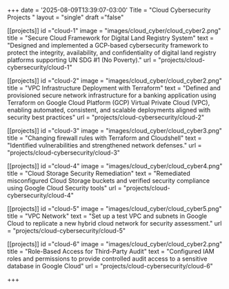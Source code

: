 +++
date = '2025-08-09T13:39:07-03:00'
Title = "Cloud Cybersecurity Projects "
layout = "single"
draft ="false" 




[[projects]]
id ="cloud-1"
image = "images/cloud_cyber/cloud_cyber2.png"
title = "Secure Cloud Framework for Digital Land Registry System"
text = "Designed and implemented a GCP-based cybersecurity framework to protect the integrity, availability, and confidentiality of digital land registry platforms supporting UN SDG #1 (No Poverty)."
url = "projects/cloud-cybersecurity/cloud-1"

[[projects]]
id ="cloud-2"
image = "images/cloud_cyber/cloud_cyber2.png"
title = "VPC Infrastructure Deployment with Terraform"
text = "Defined and provisioned secure network infrastructure for a banking application using Terraform on Google Cloud Platform (GCP) Virtual Private Cloud (VPC), enabling automated, consistent, and scalable deployments aligned with security best practices"
url = "projects/cloud-cybersecurity/cloud-2"

[[projects]]
id ="cloud-3"
image = "images/cloud_cyber/cloud_cyber3.png"
title = "Changing firewall rules with Terraform and Cloudshell"
text = "Identified vulnerabilities and strengthened network defenses."
url = "projects/cloud-cybersecurity/cloud-3"

[[projects]]
id ="cloud-4"
image = "images/cloud_cyber/cloud_cyber4.png"
title = "Cloud Storage Security Remediation"
text = "Remediated misconfigured Cloud Storage buckets and verified security compliance using Google Cloud Security tools"
url = "projects/cloud-cybersecurity/cloud-4"

[[projects]]
id ="cloud-5"
image = "images/cloud_cyber/cloud_cyber5.png"
title = "VPC Network"
text = "Set up a test VPC and subnets in Google Cloud to replicate a new hybrid cloud network for security assessment."
url = "projects/cloud-cybersecurity/cloud-5"

[[projects]]
id ="cloud-6"
image = "images/cloud_cyber/cloud_cyber2.png"
title = "Role-Based Access for Third-Party Audit"
text = "Configured IAM roles and permissions to provide controlled audit access to a sensitive database in Google Cloud"
url = "projects/cloud-cybersecurity/cloud-6"



+++